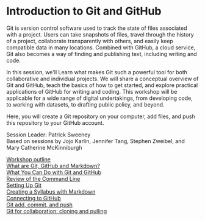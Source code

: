 # Introduction to Git and GitHub

Git is version control software used to track the state of files associated with a project. Users can take snapshots of files, travel through the history of a project, collaborate transparently with others, and easily keep compatible data in many locations. Combined with GitHub, a cloud service, Git also becomes a way of finding and publishing text, including writing and code.

In this session, we'll Learn what makes Git such a powerful tool for both collaborative and individual projects. We will share a conceptual overview of Git and GitHub, teach the basics of how to get started, and explore practical applications of GitHub for writing and coding. This workshop will be applicable for a wide range of digital undertakings, from developing code, to working with datasets, to drafting public policy, and beyond.

Here, you will create a Git repository on your computer, add files, and push this repository to your GitHub account.

Session Leader: Patrick Sweeney  
Based on sessions by Jojo Karlin, Jennifer Tang, Stephen Zweibel, and Mary Catherine McKinniburgh  

[Workshop outline](outline.md)  
[What are Git, GitHub and Markdown?](concept.md)  
[What You Can Do with Git and GitHub](examples.md)  
[Review of the Command Line](commandline.md)  
[Setting Up Git]()  
[Creating a Syllabus with Markdown](gitinit.md)  
[Connecting to GitHub](markdown.md)  
[Git add, commit, and push](gitaction.md)  
[Git for collaboration: cloning and pulling](gitpull.md)  

